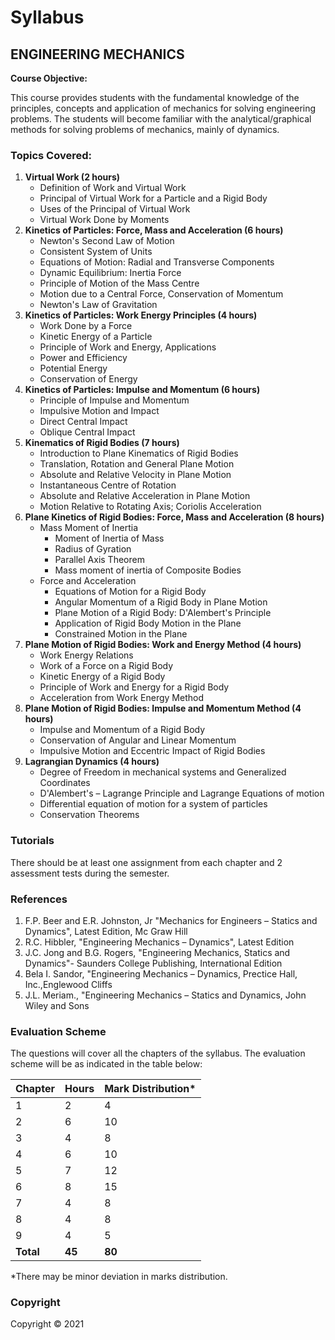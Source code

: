 # Syllabus

## ENGINEERING MECHANICS

**Course Objective:**

This course provides students with the fundamental knowledge of the principles, concepts and application of mechanics for solving engineering problems. The students will become familiar with the analytical/graphical methods for solving problems of mechanics, mainly of dynamics. 

### Topics Covered:

1. **Virtual Work (2 hours)**
    * Definition of Work and Virtual Work 
    * Principal of Virtual Work for a Particle and a Rigid Body 
    * Uses of the Principal of Virtual Work 
    * Virtual Work Done by Moments 
2. **Kinetics of Particles: Force, Mass and Acceleration (6 hours)**
    * Newton's Second Law of Motion 
    * Consistent System of Units 
    * Equations of Motion: Radial and Transverse Components 
    * Dynamic Equilibrium: Inertia Force 
    * Principle of Motion of the Mass Centre 
    * Motion due to a Central Force, Conservation of Momentum 
    * Newton's Law of Gravitation 
3. **Kinetics of Particles: Work Energy Principles (4 hours)**
    * Work Done by a Force 
    * Kinetic Energy of a Particle 
    * Principle of Work and Energy, Applications 
    * Power and Efficiency 
    * Potential Energy 
    * Conservation of Energy 
4. **Kinetics of Particles: Impulse and Momentum (6 hours)**
    * Principle of Impulse and Momentum 
    * Impulsive Motion and Impact 
    * Direct Central Impact 
    * Oblique Central Impact 
5. **Kinematics of Rigid Bodies (7 hours)**
    * Introduction to Plane Kinematics of Rigid Bodies 
    * Translation, Rotation and General Plane Motion 
    * Absolute and Relative Velocity in Plane Motion 
    * Instantaneous Centre of Rotation 
    * Absolute and Relative Acceleration in Plane Motion 
    * Motion Relative to Rotating Axis; Coriolis Acceleration 
6. **Plane Kinetics of Rigid Bodies: Force, Mass and Acceleration (8 hours)**
    * Mass Moment of Inertia 
        * Moment of Inertia of Mass 
        * Radius of Gyration 
        * Parallel Axis Theorem 
        * Mass moment of inertia of Composite Bodies 
    * Force and Acceleration 
        * Equations of Motion for a Rigid Body 
        * Angular Momentum of a Rigid Body in Plane Motion 
        * Plane Motion of a Rigid Body: D'Alembert's Principle 
        * Application of Rigid Body Motion in the Plane 
        * Constrained Motion in the Plane 
7. **Plane Motion of Rigid Bodies: Work and Energy Method (4 hours)**
    * Work Energy Relations 
    * Work of a Force on a Rigid Body 
    * Kinetic Energy of a Rigid Body 
    * Principle of Work and Energy for a Rigid Body 
    * Acceleration from Work Energy Method 
8. **Plane Motion of Rigid Bodies: Impulse and Momentum Method (4 hours)**
    * Impulse and Momentum of a Rigid Body 
    * Conservation of Angular and Linear Momentum 
    * Impulsive Motion and Eccentric Impact of Rigid Bodies 
9. **Lagrangian Dynamics (4 hours)**
    * Degree of Freedom in mechanical systems and Generalized Coordinates 
    * D'Alembert's – Lagrange Principle and Lagrange Equations of motion 
    * Differential equation of motion for a system of particles 
    * Conservation Theorems 


### Tutorials

There should be at least one assignment from each chapter and 2 assessment tests during the semester. 

### References

1. F.P. Beer and E.R. Johnston, Jr "Mechanics for Engineers – Statics and Dynamics", Latest Edition, Mc Graw Hill 
2. R.C. Hibbler, "Engineering Mechanics – Dynamics", Latest Edition 
3. J.C. Jong and B.G. Rogers, "Engineering Mechanics, Statics and Dynamics"- Saunders College Publishing, International Edition 
4. Bela I. Sandor, "Engineering Mechanics – Dynamics, Prectice Hall, Inc.,Englewood Cliffs 
5. J.L. Meriam., "Engineering Mechanics – Statics and Dynamics, John Wiley and Sons 


### Evaluation Scheme

The questions will cover all the chapters of the syllabus. The evaluation scheme will be as indicated in the table below:

| Chapter | Hours | Mark Distribution* |
|---|---|---|
| 1 | 2 | 4 |
| 2 | 6 | 10 |
| 3 | 4 | 8 |
| 4 | 6 | 10 |
| 5 | 7 | 12 |
| 6 | 8 | 15 |
| 7 | 4 | 8 |
| 8 | 4 | 8 |
| 9 | 4 | 5 |
| **Total** | **45** | **80** |

*There may be minor deviation in marks distribution. 

### Copyright

Copyright © 2021